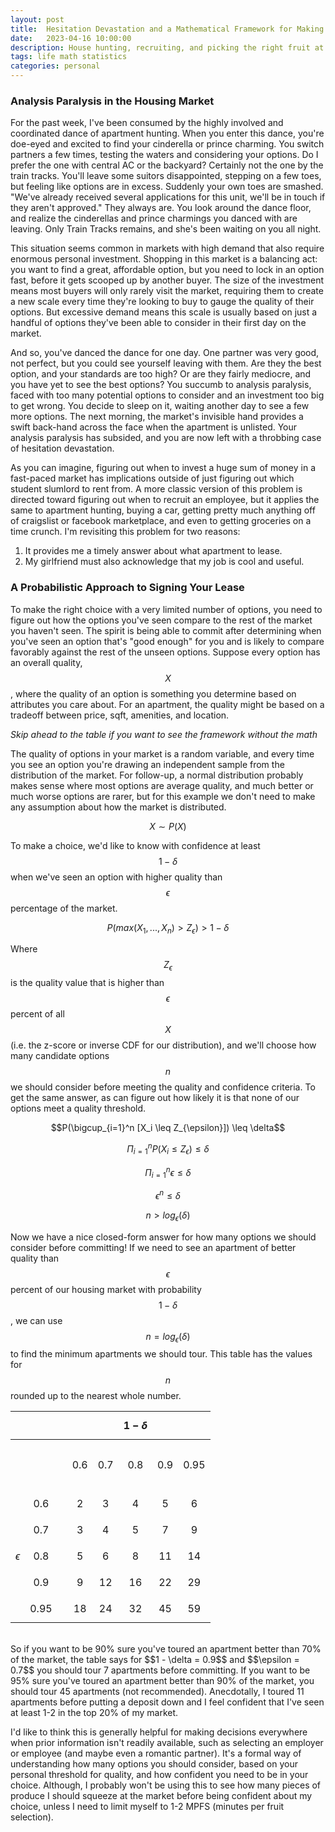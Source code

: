 ```yaml
---
layout: post
title:  Hesitation Devastation and a Mathematical Framework for Making High-value Decisions Without Hating Yourself
date:   2023-04-16 10:00:00
description: House hunting, recruiting, and picking the right fruit at the grocery store
tags: life math statistics
categories: personal
---
```

### Analysis Paralysis in the Housing Market
For the past week, I've been consumed by the highly involved and coordinated dance of apartment hunting.
When you enter this dance, you're doe-eyed and excited to find your cinderella or prince charming.
You switch partners a few times, testing the waters and considering your options.
Do I prefer the one with central AC or the backyard? Certainly not the one by the train tracks. 
You'll leave some suitors disappointed, stepping on a few toes, but feeling like options are in excess.
Suddenly your own toes are smashed. 
"We've already received several applications for this unit, we'll be in touch if they aren't approved."
They always are.
You look around the dance floor, and realize the cinderellas and prince charmings you danced with are leaving. 
Only Train Tracks remains, and she's been waiting on you all night.

This situation seems common in markets with high demand that also require enormous personal investment.
Shopping in this market is a balancing act: you want to find a great, affordable option,
but you need to lock in an option fast, before it gets scooped up by another buyer.
The size of the investment means most buyers will only rarely visit the market,
requiring them to create a new scale every time they're looking to buy to gauge the quality of their options. 
But excessive demand means this scale is usually based on just a handful of options they've been able to 
consider in their first day on the market.

And so, you've danced the dance for one day. 
One partner was very good, not perfect, but you could see yourself leaving with them.
Are they the best option, and your standards are too high?
Or are they fairly mediocre, and you have yet to see the best options?
You succumb to analysis paralysis, faced with too many potential options to consider and an
investment too big to get wrong.
You decide to sleep on it, waiting another day to see a few more options.
The next morning, the market's invisible hand provides a swift back-hand across the face when the apartment is unlisted.
Your analysis paralysis has subsided, and you are now left with a throbbing case of hesitation devastation.

As you can imagine, figuring out when to invest a huge sum of money in a fast-paced market has implications
outside of just figuring out which student slumlord to rent from.
A more classic version of this problem is directed toward figuring out when to recruit an employee,
but it applies the same to apartment hunting, buying a car, getting pretty much anything off of
craigslist or facebook marketplace, and even to getting groceries on a time crunch.
I'm revisiting this problem for two reasons:
1. It provides me a timely answer about what apartment to lease.
2. My girlfriend must also acknowledge that my job is cool and useful.

### A Probabilistic Approach to Signing Your Lease
To make the right choice with a very limited number of options, you need to figure out
how the options you've seen compare to the rest of the market you haven't seen.
The spirit is being able to commit after determining when you've seen an option that's "good enough" for you and 
is likely to compare favorably against the rest of the unseen options.
Suppose every option has an overall quality, $$X$$, where the quality of an option is something you determine based on 
attributes you care about.
For an apartment, the quality might be based on a tradeoff between price, sqft, amenities, and location.

*Skip ahead to the table if you want to see the framework without the math*

The quality of options in your market is a random variable, and every time you see an option you're
drawing an independent sample from the distribution of the market.
For follow-up, a normal distribution probably makes sense where most options are average quality, and much better or much worse options are rarer,
but for this example we don't need to make any assumption about how the market is distributed.

$$ X \sim P(X) $$

To make a choice, we'd like to know with confidence at least $$1 - \delta$$ when we've seen an option 
with higher quality than $$\epsilon$$ percentage of the market.

$$P(max(X_1, ..., X_n) > Z_{\epsilon}) > 1 - \delta$$

Where $$Z_{\epsilon}$$ is the quality value that is higher than $$\epsilon$$ percent of all $$X$$
(i.e. the z-score or inverse CDF for our distribution),
and we'll choose how many candidate options $$n$$ we should consider before meeting the quality
and confidence criteria.
To get the same answer, as can figure out how likely it is that none of our options meet a quality threshold.

$$P(\bigcup_{i=1}^n [X_i \leq Z_{\epsilon}]) \leq \delta$$

$$\Pi_{i=1}^n P(X_i \leq Z_{\epsilon}) \leq \delta$$

$$\Pi_{i=1}^n \epsilon \leq \delta$$

$$\epsilon^n \leq \delta$$

$$n > log_{\epsilon}(\delta)$$


Now we have a nice closed-form answer for how many options we should consider before committing!
If we need to see an apartment of better quality than $$\epsilon$$ percent of our housing market with probability  $$1 - \delta$$,
we can use $$n = log_{\epsilon}(\delta)$$ to find the minimum apartments we should tour.
This table has the values for $$n$$ rounded up to the nearest whole number.

|     |                   |                              |                                       |                    |                   $$1 - \delta$$                    |                                       |                                        |
|-----|------------------:|---------------:|:---------:|:---------:|:---------------------------------------------------:|:---------:|:----------:|
|     |                   |  | &nbsp; &nbsp;  $$0.6$$ &nbsp; &nbsp;  | &nbsp; &nbsp;  $$0.7$$ &nbsp; &nbsp;  |        &nbsp; &nbsp;  $$0.8$$ &nbsp; &nbsp;         | &nbsp; &nbsp;  $$0.9$$ &nbsp; &nbsp;  | &nbsp; &nbsp;  $$0.95$$ &nbsp; &nbsp;  |
|     |           $$0.6$$ |                |     2     |     3     |                          4                          |     5     |     6      |
|     |           $$0.7$$ |                |     3     |     4     |                          5                          |     7     |     9      |
|  $$\epsilon$$   |           $$0.8$$ |                |     5     |     6     |                          8                          |    11     |     14     |
|     |           $$0.9$$ |                |     9     |    12     |                         16                          |    22     |     29     |
|     |          $$0.95$$ |                |    18     |    24     |                         32                          |    45     |     59     |

<br>
So if you want to be 90% sure you've toured an apartment better than 70% of the market, the table says for $$1 - \delta = 0.9$$ and $$\epsilon = 0.7$$ you should tour 7 apartments before committing. 
If you want to be 95% sure you've toured an apartment better than 90% of the market, you should tour 45 apartments (not recommended).
Anecdotally, I toured 11 apartments before putting a deposit down and I feel confident that I've seen at least 1-2 in the top 20% of my market.

I'd like to think this is generally helpful for making decisions everywhere when prior information isn't readily available, 
such as selecting an employer or employee (and maybe even a romantic partner).
It's a formal way of understanding how many options you should consider, based on your personal
threshold for quality, and how confident you need to be in your choice.
Although, I probably won't be using this to see how many pieces of produce I should squeeze at the market before being confident about my choice, 
unless I need to limit myself to 1-2 MPFS (minutes per fruit selection).